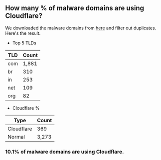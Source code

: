 ## How many % of malware domains are using Cloudflare?


We downloaded the malware domains from [here](https://urlhaus.abuse.ch) and filter out duplicates.
Here's the result.


[//]: # (start replacement)


- Top 5 TLDs

| TLD | Count |
| --- | --- |
| com | 1,881 |
| br | 310 |
| in | 253 |
| net | 109 |
| org | 82 |


- Cloudflare %

| Type | Count |
| --- | --- |
| Cloudflare | 369 |
| Normal | 3,273 |


### 10.1% of malware domains are using Cloudflare.